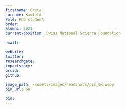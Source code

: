 ```yaml
---
firstname: Greta
surname: Kaufeld
role: PhD student
order:
alumni: 2021
current-position: Swiss National Science Foundation

email:

website:
twitter:
researchgate:
impactstory:
orcid:
github:

image_path: /assets/images/headshots/pic_GK.webp
bio_url: GK

bio:
---
```

